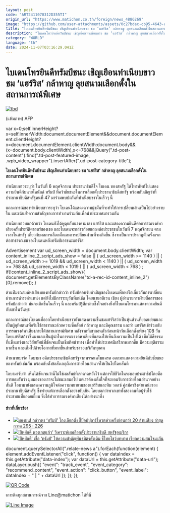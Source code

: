 ```yaml
---
layout: post
code: "ART2411070312D355TI"
origin_url: "https://www.matichon.co.th/foreign/news_4886269"
image: "https://github.com/user-attachments/assets/0c27bdac-cb95-4643-a9c3-f37ee84e6f60"
title: "ไบเดนโทรยินดีทรัมป์ชนะ เชิญเยือนทำเนียบขาว ชม ‘แฮร์ริส’ กล้าหาญ ลุยสนามเลือกตั้งในสถานการณ์พิเศษ"
description: "ไบเดนโทรยินดีทรัมป์ชนะ เชิญเยือนทำเนียบขาว ชม ‘แฮร์ริส’ กล้าหาญ ลุยสนามเลือกตั้งในสถานการณ์พิเศษ"
category: "WORLD"
language: "th"
date: 2024-11-07T03:16:29.041Z
---
```


# ไบเดนโทรยินดีทรัมป์ชนะ เชิญเยือนทำเนียบขาว ชม ‘แฮร์ริส’ กล้าหาญ ลุยสนามเลือกตั้งในสถานการณ์พิเศษ

[![](https://www.matichon.co.th/wp-content/uploads/2024/11/tbd.jpg "tbd")](https://www.matichon.co.th/wp-content/uploads/2024/11/tbd.jpg)

(แฟ้มภาพ) AFP

var x=0;self.innerHeight?x=self.innerWidth:document.documentElement&&document.documentElement.clientHeight?x=document.documentElement.clientWidth:document.body&&(x=document.body.clientWidth),x<=768&&jQuery(".td-post-content").find(".td-post-featured-image, .wpb\_video\_wrapper").insertAfter(".ud-post-category-title");

**ไบเดนโทรยินดีทรัมป์ชนะ เชิญเยือนทำเนียบขาว ชม ‘แฮร์ริส’ กล้าหาญ ลุยสนามเลือกตั้งในสถานการณ์พิเศษ**

ทำเนียบขาวระบุว่า ในวันที่ 6 พฤศจิกายน ประธานาธิบดีโจ ไบเดน ของสหรัฐ ได้โทรศัพท์ไปแสดงความยินดีกับนายโดนัลด์ ทรัมป์ ที่คว้าชัยชนะในการเลือกตั้งประธานาธิบดีสหรัฐ พร้อมกับเชิญว่าที่ประธานาธิบดีสหรัฐคนที่ 47 มาร่วมพบปะกันที่ทำเนียบขาวในเร็วๆ นี้

แถลงการณ์ของทำเนียบขาวระบุว่า ไบเดนได้แสดงความมุ่งมั่นที่จะทำให้การเปลี่ยนผ่านเป็นไปอย่างราบรื่น และเน้นย้ำความสำคัญของการทำงานร่วมกันเพื่อนำประเทศมารวมกัน

ทำเนียบขาวบอกด้วยว่า ไบเดนยังได้พูดุยกับนางคามาลา แฮร์ริส และแสดงความยินดีต่อการรณรงค์หาเสียงครั้งประวัติศาสตร์ของเธอ และไบเดนจะกล่าวถ้อยแถลงต่อประชาชนในวันที่ 7 พฤศจิกายน ตามเวลาในสหรัฐ เกี่ยวกับผลการเลือกตั้งและการเปลี่ยนผ่านที่จะเกิดขึ้น ซึ่งจะเป็นการปรากฎตัวครั้งแรกต่อสาธารณชนของไบเดนหลังทรัมป์เอาชนะแฮร์ริส

Advertisement var ud\_screen\_width = document.body.clientWidth; var content\_inline\_2\_script\_ads\_show = false || ( ud\_screen\_width >= 1140 ) || ( ud\_screen\_width >= 1019 && ud\_screen\_width < 1140 ) || ( ud\_screen\_width >= 768 && ud\_screen\_width < 1019 ) || ( ud\_screen\_width < 768 ) ; if(!content\_inline\_2\_script\_ads\_show){ document.getElementsByClassName("td-a-rec-id-content\_inline\_2")\[0\].remove(); }

ด้านทีมรณรงค์หาเสียงของทรัมป์กล่าวว่า ทรัมป์ตอบรับคำเชิญของไบเดนเพื่อหารือเกี่ยวกับการเปลี่ยนผ่านการดำรงตำแหน่ง แต่ยังไม่มีการระบุวันที่แน่ชัด โดยนายสตีเวน เชียง ผู้อำนวยการฝ่ายสื่อสารของทรัมป์กล่าวว่า มันจะเกิดขึ้นในเร็วๆ นี้ และทรัมป์รู้สึกซาบซึ้งใจอย่างยิ่งที่ไบเดนโทรมาแสดงความยินดีกับเขาในวันพุธ

แถลงการณ์ของไบเดนที่ออกโดยทำเนียบขาวยังแสดงความชื่นชมแฮร์ริสว่าเป็นหุ้นส่วนที่ยอดเย่ยมและเป็นผู้อุทิศตนเพื่อรับใช้สาธารณะด้วยความซื่อสัตย์ กล้าหาญ และมีคุณธรรม และว่า แฮร์ริสเข้าร่วมกับการรณรงค์หาเสียงภายใต้สถานการณ์พิเศษ หลังจากที่เขาถอนตัวก่อนหน้าวันเลือกตั้งเพียง 108 วัน โดยแฮร์ริสก้าวขึ้นมาและเป็นผู้นำในการรณรงค์หาเสียงที่แสดงให้เห็นถึงความเป็นไปได้ เมื่อใช้ศีธรรมที่แข็งแกร่งและวิสัยทัศน์ที่ชัดเจนเป็นเข็มทิศนำทาง เพื่อทำให้ประเทศมีเสรีภาพมากขึ้น มีความยุติธรรมมากขึ้น และเต็มไปด้วยโอกาสที่มากขึ้นสำหรับชาวอเมริกันทุกคน

ด้านนายบารัค โอบามา อดีตประธานาธิบดีสหรัฐจากพรรคเดโมแครต ออกมาแสดงความยินดีกับชัยชนะของทรัมป์เช่นกัน พร้อมกับตั้งข้อสังเกตุถึงการถ่ายโอนอำนาจให้เป็นไปโดยสันติ

โอบามารับว่า เห็นได้ชัดเจนว่านี่ไม่ใช่ผลลัพธ์ที่เราคาดหวังไว้ แต่การใช้ชีวิตในระบอบประชาธิปไตยคือการยอมรับว่า มุมมองของเราจะไม่ชนะเสมอไป แต่เราต้องเต็มใจที่จะยอมรับการถ่ายโอนอำนาจอย่างสันติ โอบามายังแสดงความภูมิใจต่อความพยายามของแฮร์ริสและทิม วอลซ์ คู่สมัครชิงตำแหน่งรองประธานาธิบดีสหรัฐ ซึ่งพ่ายแพ้การเลือกตั้งอย่างยับเยิน โดยบอกว่าพวกเขาทั้งสองคนคือผู้รับใช้ประชาชนที่ยอดยเยี่ยม ซึ่งได้ทำการรณรงค์หาเสียงได้อย่างน่าทึ่ง

#### ข่าวที่เกี่ยวข้อง

*   [![](https://www.matichon.co.th/wp-content/uploads/2024/11/tet.jpg)มองบน! กล่าวหา ‘ทรัมป์’ โกงเลือกตั้ง ชี้ป๊อปปูลาร์โหวตห่างครั้งก่อนกว่า 20 ล้านเสียง ล่าสุดกวาด 295 : 226](https://www.matichon.co.th/foreign/news_4886167)
*   [![](https://www.matichon.co.th/wp-content/uploads/2024/11/maxresdefault-26.jpg)‘สีหศักดิ์ พวงเกตุแก้ว’ วิเคราะห์ผลเลือกตั้งประธานาธิบดี สหรัฐอเมริกา](https://www.matichon.co.th/clips/news_4885902)
*   [![](https://www.matichon.co.th/wp-content/uploads/2024/11/728-AFP__20241106__36LP2TK__v1__HighRes__UsVotePoliticsTrump.jpg)‘สีหศักดิ์’ เชื่อ ‘ทรัมป์’ ให้ความสำคัญพันธมิตรดั้งเดิม ชี้ไทยโชว์บทบาท เรียกความสนใจมะกัน](https://www.matichon.co.th/foreign/news_4885797)

document.querySelectorAll(".relate-news a").forEach(function(element) { element.addEventListener("click", function() { var dataIndex = this.getAttribute("data-index"); var dataUrl = this.getAttribute("data-url"); dataLayer.push({ "event": "track\_event", "event\_category": "recommend\_content", "event\_action": "click\_button", "event\_label": dataIndex + " | " + dataUrl }); }); });

[![QR Code](https://www.matichon.co.th/wp-content/uploads/2023/07/wob1371z.jpg)](https://lin.ee/ht0nDxX)

เกาะติดทุกสถานการณ์จาก Line@matichon ได้ที่นี่

[![Line Image](https://www.matichon.co.th/wp-content/uploads/2023/07/th.png)](https://lin.ee/ht0nDxX)